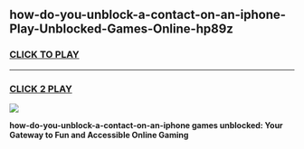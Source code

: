 
## how-do-you-unblock-a-contact-on-an-iphone-Play-Unblocked-Games-Online-hp89z
<h3>
<a href="https://premium76.site?title=how-do-you-unblock-a-contact-on-an-iphone&ref=25A">CLICK TO PLAY</a></h3>
<hr>

<h3>
<a href="https://premium76.site?title=how-do-you-unblock-a-contact-on-an-iphone&ref=25A">CLICK 2 PLAY</a>
  
</h3>

<a href="https://premium76.site?title=how-do-you-unblock-a-contact-on-an-iphone&ref=25A"><img src="https://clearcache.store/games.png"></a>


**how-do-you-unblock-a-contact-on-an-iphone games unblocked: Your Gateway to Fun and Accessible Online Gaming**
